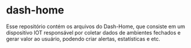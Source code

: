 # dash-home
Esse repositório contém os arquivos do Dash-Home, que consiste em um dispositivo IOT responsável por coletar dados de ambientes fechados e gerar valor ao usuário, podendo criar alertas, estatísticas e etc.
